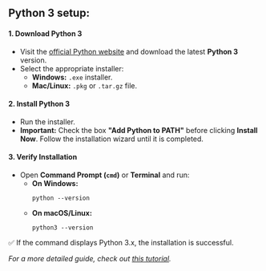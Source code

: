 Python 3 setup:
-

#### **1. Download Python 3**
- Visit the [official Python website](https://www.python.org/downloads/) and download the latest **Python 3** version.
- Select the appropriate installer:
  - **Windows:** `.exe` installer.
  - **Mac/Linux:** `.pkg` or `.tar.gz` file.

#### **2. Install Python 3**
- Run the installer.
- **Important:** Check the box **"Add Python to PATH"** before clicking **Install Now**.
Follow the installation wizard until it is completed.

#### **3. Verify Installation**
- Open **Command Prompt (`cmd`)** or **Terminal** and run:
  - **On Windows:**  
    ```
    python --version
    ```
  - **On macOS/Linux:**  
    ```
    python3 --version
    ```

✅ If the command displays Python 3.x, the installation is successful.  

_For a more detailed guide, check out [this tutorial](https://www.geeksforgeeks.org/how-to-install-python-on-windows/)._
